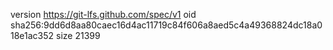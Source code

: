 version https://git-lfs.github.com/spec/v1
oid sha256:9dd6d8aa80caec16d4ac11719c84f606a8aed5c4a49368824dc18a018e1ac352
size 21399
